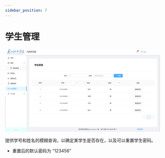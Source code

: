 ```yaml
---
sidebar_position: 7
---
```


# 学生管理

![如图所示](./img/23.png)

提供学号和姓名的模糊查询，以确定某学生是否存在，以及可以重置学生密码。

- 重置后的默认密码为 “123456”